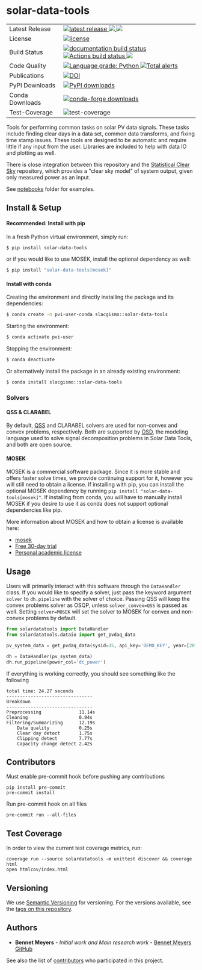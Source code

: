 # solar-data-tools

<table>
<tr>
  <td>Latest Release</td>
  <td>
    <a href="https://pypi.org/project/solar-data-tools/">
        <img src="https://img.shields.io/pypi/v/solar-data-tools.svg" alt="latest release" />
    </a>
    <a href="https://anaconda.org/slacgismo/solar-data-tools">
        <img src="https://anaconda.org/slacgismo/solar-data-tools/badges/version.svg" />
    </a>
    <a href="https://anaconda.org/slacgismo/solar-data-tools">
        <img src="https://anaconda.org/slacgismo/solar-data-tools/badges/latest_release_date.svg" />
    </a>
</tr>
<tr>
  <td>License</td>
  <td>
    <a href="https://github.com/slacgismo/solar-data-tools/blob/master/LICENSE">
        <img src="https://img.shields.io/pypi/l/solar-data-tools.svg" alt="license" />
    </a>
</td>
</tr>
<tr>
  <td>Build Status</td>
  <td>
    <a href="https://solar-data-tools.readthedocs.io/en/stable/">
        <img src="https://readthedocs.org/projects/solar-data-tools/badge/?version=stable" alt="documentation build status" />
    </a>
        <a href="https://github.com/slacgismo/solar-data-tools/actions/workflows/test.yml">
        <img src="https://github.com/slacgismo/solar-data-tools/actions/workflows/test.yml/badge.svg?branch=master" alt="Actions build status" />
    </a>
    <!-- switch below from tadatoshi to gismo -->
    <a href="https://travis-ci.com/tadatoshi/solar-data-tools.svg?branch=development">
        <img src="https://travis-ci.com/tadatoshi/solar-data-tools.svg?branch=development">
    </a>
  </td>
</tr>
<tr>
    <td>Code Quality</td>
    <td>
        <a href="https://lgtm.com/projects/g/slacgismo/solar-data-tools/context:python">
            <img alt="Language grade: Python" src="https://img.shields.io/lgtm/grade/python/g/slacgismo/solar-data-tools.svg?logo=lgtm&logoWidth=18"/>
        </a>
        <a href="https://lgtm.com/projects/g/slacgismo/solar-data-tools/alerts/">
            <img alt="Total alerts" src="https://img.shields.io/lgtm/alerts/g/slacgismo/solar-data-tools.svg?logo=lgtm&logoWidth=18"/>
        </a>
    </td>
</tr>
<tr>
    <td>Publications</td>
    <td>
        <a href="https://zenodo.org/badge/latestdoi/171066536">
            <img src="https://zenodo.org/badge/171066536.svg" alt="DOI">
        </a>
    </td>
</tr>
<tr>
    <td>PyPI Downloads</td>
    <td>
        <a href="https://pepy.tech/project/solar-data-tools">
            <img src="https://img.shields.io/pypi/dm/solar-data-tools" alt="PyPI downloads" />
        </a>
    </td>
</tr>
<tr>
    <td>Conda Downloads</td>
    <td>
        <a href="https://anaconda.org/slacgismo/solar-data-tools">
            <img src="https://anaconda.org/slacgismo/solar-data-tools/badges/downloads.svg" alt="conda-forge downloads" />
        </a>
    </td>
</tr>
<tr>
    <td>Test-Coverage</td>
    <td>
        <img src="https://img.shields.io/badge/test--coverage-45%25-yellowgreen" alt="test-coverage" />
    </td>
</tr>
</table>

Tools for performing common tasks on solar PV data signals. These tasks include finding clear days in
a data set, common data transforms, and fixing time stamp issues. These tools are designed to be
automatic and require little if any input from the user. Libraries are included to help with data IO
and plotting as well.

There is close integration between this repository and the [Statistical Clear Sky](https://github.com/slacgismo/StatisticalClearSky) repository, which provides a "clear sky model" of system output, given only measured power as an input.

See [notebooks](/notebooks) folder for examples.

## Install & Setup

#### Recommended: Install with pip

In a fresh Python virtual environment, simply run:

```bash
$ pip install solar-data-tools
```

or if you would like to use MOSEK, install the optional dependency as well:

```bash
$ pip install "solar-data-tools[mosek]"
```

#### Install with conda

Creating the environment and directly installing the package and its dependencies:

```bash
$ conda create -n pvi-user-conda slacgismo::solar-data-tools
```

Starting the environment:

```bash
$ conda activate pvi-user
```

Stopping the environment:

```bash
$ conda deactivate
```

Or alternatively install the package in an already existing environment:

```bash
$ conda install slacgismo::solar-data-tools
```

### Solvers

#### QSS & CLARABEL

By default, [QSS](https://github.com/cvxgrp/qss) and CLARABEL solvers are used for non-convex and convex problems, respectively. Both are supported by [OSD](https://github.com/cvxgrp/signal-decomposition/tree/main), the modeling language used to solve signal decomposition problems in Solar Data Tools, and both are open source. 

#### MOSEK

MOSEK is a commercial software package. Since it is more stable and offers faster solve times, we provide continuing support for it, however you will still need to obtain a license. If installing with pip, you can install the optional MOSEK dependency by running `pip install "solar-data-tools[mosek]"`. If installing from conda, you will have to manually install MOSEK if you desire to use it as conda does not support optional dependencies like pip. 

More information about MOSEK and how to obtain a license is available here:

* [mosek](https://www.mosek.com/resources/getting-started/)
* [Free 30-day trial](https://www.mosek.com/products/trial/)
* [Personal academic license](https://www.mosek.com/products/academic-licenses/)

## Usage

Users will primarily interact with this software through the `DataHandler` class. If you would like to specify a solver, just pass the keyword argument `solver` to `dh.pipeline` with the solver of choice. Passing QSS will keep the convex problems solver as OSQP, unless `solver_convex=QSS` is passed as well. Setting `solver=MOSEK` will set the solver to MOSEK for convex and non-convex problems by default.

```python
from solardatatools import DataHandler
from solardatatools.dataio import get_pvdaq_data

pv_system_data = get_pvdaq_data(sysid=35, api_key='DEMO_KEY', year=[2011, 2012, 2013])

dh = DataHandler(pv_system_data)
dh.run_pipeline(power_col='dc_power')
```
If everything is working correctly, you should see something like the following

```
total time: 24.27 seconds
--------------------------------
Breakdown
--------------------------------
Preprocessing              11.14s
Cleaning                   0.94s
Filtering/Summarizing      12.19s
    Data quality           0.25s
    Clear day detect       1.75s
    Clipping detect        7.77s
    Capacity change detect 2.42s
```

## Contributors

Must enable pre-commit hook before pushing any contributions
```
pip install pre-commit
pre-commit install
```

Run pre-commit hook on all files
```
pre-commit run --all-files
```

## Test Coverage

In order to view the current test coverage metrics, run:
```
coverage run --source solardatatools -m unittest discover && coverage html
open htmlcov/index.html
```

## Versioning

We use [Semantic Versioning](http://semver.org/) for versioning. For the versions available, see the [tags on this repository](https://github.com/slacgismo/solar-data-tools/tags).

## Authors

* **Bennet Meyers** - *Initial work and Main research work* - [Bennet Meyers GitHub](https://github.com/bmeyers)

See also the list of [contributors](https://github.com/bmeyers/solar-data-tools/contributors) who participated in this project.
